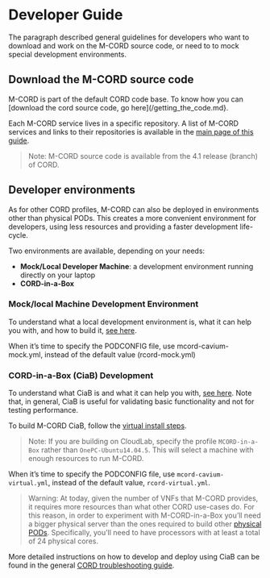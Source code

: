 # Developer Guide

The paragraph described general guidelines for developers who want to download
and work on the M-CORD source code, or need to to mock special development
environments.

## Download the M-CORD source code

M-CORD is part of the default CORD code base. To know how you can [download the
cord source code, go here](/getting_the_code.md}.

Each M-CORD service lives in a specific repository. A list of M-CORD services
and links to their repositories is available in the [main page of this
guide](/profiles/mcord/).

> Note: M-CORD source code is available from the 4.1 release (branch) of CORD.

## Developer environments

As for other CORD profiles, M-CORD can also be deployed in environments other
than physical PODs. This creates a more convenient environment for developers,
using less resources and providing a faster development life-cycle.

Two environments are available, depending on your needs:

* **Mock/Local Developer Machine**: a development environment running directly
  on your laptop
* **CORD-in-a-Box**

### Mock/local Machine Development Environment

To understand what a local development environment is, what it can help you
with, and how to build it, [see here](/xos/dev/workflow_mock_single.md).

When it’s time to specify the PODCONFIG file, use mcord-cavium-mock.yml, instead
of the default value (rcord-mock.yml)

### CORD-in-a-Box (CiaB) Development

To understand what CiaB is and what it can help you with, [see
here](/xos/dev/workflow_pod.html).  Note that, in general, CiaB is useful for
validating basic functionality and not for testing performance.

To build M-CORD CiaB, follow the [virtual install steps](/install_virtual.md).

> Note: If you are building on CloudLab, specify the profile `MCORD-in-a-Box`
> rather than `OnePC-Ubuntu14.04.5`.  This will select a machine with enough
> resources to run M-CORD.

When it’s time to specify the PODCONFIG file, use `mcord-cavium-virtual.yml`,
instead of the default value, `rcord-virtual.yml`.

> Warning: At today, given the number of VNFs that M-CORD provides, it requires
> more resources than what other CORD use-cases do. For this reason, in order
> to experiment with M-CORD-in-a-Box you’ll need a bigger physical server than
> the ones required to build other [physical
> PODs](/install_physical.md#bill-of-materials-bom--hardware-requirements).
> Specifically, you'll need to have processors with at least a total of 24
> physical cores.

More detailed instructions on how to develop and deploy using CiaB can be found
in the general [CORD troubleshooting guide](/troubleshooting.md).

